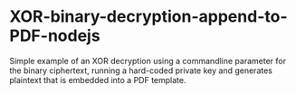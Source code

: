 # XOR-binary-decryption-append-to-PDF-nodejs
Simple example of an XOR decryption using a commandline parameter for the binary ciphertext, running a hard-coded private key and generates plaintext that is embedded into a PDF template.

